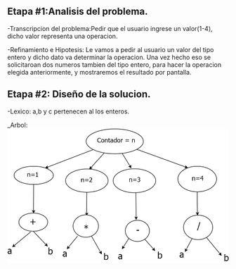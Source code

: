 ## Etapa #1:Analisis del problema.
 -Transcripcion del problema:Pedir que el usuario ingrese un valor(1-4), dicho valor representa una operacion.
 
 -Refinamiento e Hipotesis: Le vamos a pedir al usuario un valor del tipo entero y dicho dato va determinar la operacion. Una vez hecho eso se solicitaroan dos numeros tambien del tipo entero, para hacer la operacion elegida anteriormente, y mostraremos el resultado por pantalla.
 
## Etapa #2: Diseño de la solucion.
  -Lexico: a,b y c pertenecen al los enteros.
  
  _Arbol: 
  ![](https://github.com/Lopex8/MiPrimerRepositorio/blob/master/calculadora%20en%20c%2B%2B/Calculadora.jpg.png)
